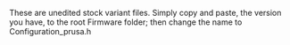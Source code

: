 These are unedited stock variant files.  Simply copy and paste, the version you have, to the root Firmware folder; then change the name to Configuration_prusa.h
